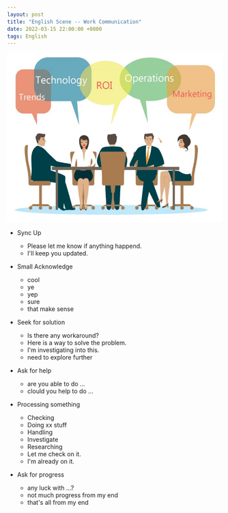 ```yaml
---
layout: post
title: "English Scene -- Work Communication"
date: 2022-03-15 22:00:00 +0800
tags: English
---
```


![metting](/assets/images/2021-11-04-English_meeting_scene_1.jpeg)

- Sync Up

  - Please let me know if anything happend.
  - I'll keep you updated.

- Small Acknowledge

  - cool
  - ye
  - yep
  - sure
  - that make sense

- Seek for solution

  - Is there any workaround?
  - Here is a way to solve the problem.
  - I'm investigating into this.
  - need to explore further

- Ask for help

  - are you able to do ...
  - clould you help to do ...

- Processing something

  - Checking
  - Doing xx stuff
  - Handling
  - Investigate
  - Researching
  - Let me check on it.
  - I'm already on it.

- Ask for progress
  - any luck with ...?
  - not much progress from my end
  - that's all from my end
